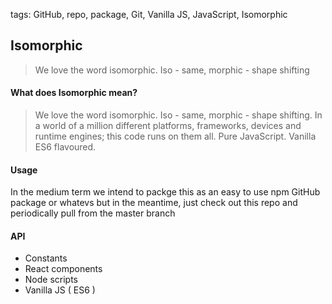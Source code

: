 tags: GitHub, repo, package, Git, Vanilla JS, JavaScript, Isomorphic

## Isomorphic

> We love the word isomorphic. Iso - same, morphic - shape shifting


#### What does Isomorphic mean?

> We love the word isomorphic. Iso - same, morphic - shape shifting. In a world of a million different platforms, frameworks, devices and runtime engines; this code runs on them all. Pure JavaScript. Vanilla ES6 flavoured.

#### Usage

In the medium term we intend to packge this as an easy to use npm GitHub 
package or whatevs but in the meantime, just check out this repo and 
periodically pull from the master branch

#### API

- Constants
- React components
- Node scripts
- Vanilla JS ( ES6 )

